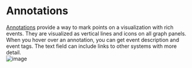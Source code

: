 # Annotations

[Annotations](https://grafana.com/docs/grafana/latest/dashboards/build-dashboards/annotate-visualizations/) provide a way to mark points on a visualization with rich events. They are visualized as vertical lines and icons on all graph panels. When you hover over an annotation, you can get event description and event tags. The text field can include links to other systems with more detail.<br/>
![image](https://github.com/user-attachments/assets/a5e0a757-c4e8-4402-97c5-56067cf7ec1e)

<br/><br/>

